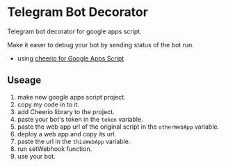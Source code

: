# Telegram Bot Decorator

Telegram bot decorator for google apps script.

Make it easer to debug your bot by sending status of the bot run.
 - using [cheerio for Google Apps Script](https://github.com/tani/cheeriogs)

## Useage
1. make new google apps script project.
2. copy my code in to it.
6. add Cheerio library to the project.
4. paste your bot's token in the ```token``` variable.
5. paste the web app url of the original script in the ```otherWebApp``` variable.
7. deploy a web app and copy its url.
8. paste the url in the ```thisWebApp``` variable.
9. run setWebhook function.
10. use your bot.
